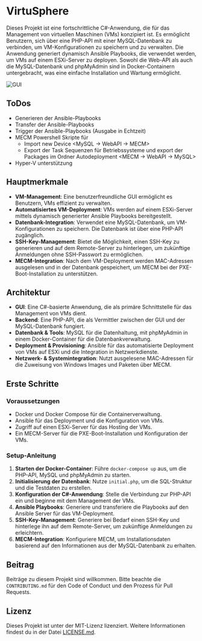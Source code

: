 # VirtuSphere 

Dieses Projekt ist eine fortschrittliche C#-Anwendung, die für das Management von virtuellen Maschinen (VMs) konzipiert ist. Es ermöglicht Benutzern, sich über eine PHP-API mit einer MySQL-Datenbank zu verbinden, um VM-Konfigurationen zu speichern und zu verwalten. Die Anwendung generiert dynamisch Ansible Playbooks, die verwendet werden, um VMs auf einem ESXi-Server zu deployen. Sowohl die Web-API als auch die MySQL-Datenbank und phpMyAdmin sind in Docker-Containern untergebracht, was eine einfache Installation und Wartung ermöglicht.

![GUI](Screenshots/Oberfläche2.jpg "GUI")

## ToDos
 - Generieren der Ansible-Playbooks
 - Transfer der Ansible-Playbooks
 - Trigger der Ansible-Playbooks (Ausgabe in Echtzeit)
 - MECM Powershell Skripte für 
    - Import new Device <MySQL -> WebAPI -> MECM>
    - Export der Task Sequenzen für Betriebssysteme und export der Packages im Ordner Autodeployment <MECM -> WebAPI -> MySQL>
 - Hyper-V unterstützung 

## Hauptmerkmale

- **VM-Management**: Eine benutzerfreundliche GUI ermöglicht es Benutzern, VMs effizient zu verwalten.
- **Automatisiertes VM-Deployment**: VMs werden auf einem ESXi-Server mittels dynamisch generierter Ansible Playbooks bereitgestellt.
- **Datenbank-Integration**: Verwendet eine MySQL-Datenbank, um VM-Konfigurationen zu speichern. Die Datenbank ist über eine PHP-API zugänglich.
- **SSH-Key-Management**: Bietet die Möglichkeit, einen SSH-Key zu generieren und auf dem Remote-Server zu hinterlegen, um zukünftige Anmeldungen ohne SSH-Passwort zu ermöglichen.
- **MECM-Integration**: Nach dem VM-Deployment werden MAC-Adressen ausgelesen und in der Datenbank gespeichert, um MECM bei der PXE-Boot-Installation zu unterstützen.

## Architektur

- **GUI**: Eine C#-basierte Anwendung, die als primäre Schnittstelle für das Management von VMs dient.
- **Backend**: Eine PHP-API, die als Vermittler zwischen der GUI und der MySQL-Datenbank fungiert.
- **Datenbank & Tools**: MySQL für die Datenhaltung, mit phpMyAdmin in einem Docker-Container für die Datenbankverwaltung.
- **Deployment & Provisioning**: Ansible für das automatisierte Deployment von VMs auf ESXi und die Integration in Netzwerkdienste.
- **Netzwerk- & Systemintegration**: Nutzt ausgelesene MAC-Adressen für die Zuweisung von Windows Images und Paketen über MECM.

## Erste Schritte

### Voraussetzungen

- Docker und Docker Compose für die Containerverwaltung.
- Ansible für das Deployment und die Konfiguration von VMs.
- Zugriff auf einen ESXi-Server für das Hosting der VMs.
- Ein MECM-Server für die PXE-Boot-Installation und Konfiguration der VMs.

### Setup-Anleitung

1. **Starten der Docker-Container**: Führe `docker-compose up` aus, um die PHP-API, MySQL und phpMyAdmin zu starten.
2. **Initialisierung der Datenbank**: Nutze `initial.php`, um die SQL-Struktur und die Testdaten zu erstellen.
3. **Konfiguration der C#-Anwendung**: Stelle die Verbindung zur PHP-API ein und beginne mit dem Management der VMs.
4. **Ansible Playbooks**: Generiere und transferiere die Playbooks auf den Ansible Server für das VM-Deployment.
5. **SSH-Key-Management**: Generiere bei Bedarf einen SSH-Key und hinterlege ihn auf dem Remote-Server, um zukünftige Anmeldungen zu erleichtern.
6. **MECM-Integration**: Konfiguriere MECM, um Installationsdaten basierend auf den Informationen aus der MySQL-Datenbank zu erhalten.

## Beitrag

Beiträge zu diesem Projekt sind willkommen. Bitte beachte die `CONTRIBUTING.md` für den Code of Conduct und den Prozess für Pull Requests.

## Lizenz

Dieses Projekt ist unter der MIT-Lizenz lizenziert. Weitere Informationen findest du in der Datei [LICENSE.md](LICENSE.md).